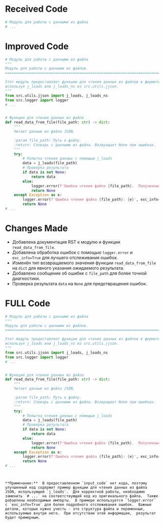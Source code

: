 # Received Code

```python
# Модуль для работы с данными из файла
# ...
```

# Improved Code

```python
# Модуль для работы с данными из файла
"""
Модуль для работы с данными из файлов.
=========================================================================================

Этот модуль предоставляет функции для чтения данных из файлов в формате JSON,
используя j_loads или j_loads_ns из src.utils.jjson.  
"""
from src.utils.jjson import j_loads, j_loads_ns
from src.logger import logger
# ...


# Функция для чтения данных из файла
def read_data_from_file(file_path: str) -> dict:
    """
    Читает данные из файла JSON.

    :param file_path: Путь к файлу.
    :return: Словарь с данными из файла. Возвращает None при ошибках.
    """
    try:
        # Попытка чтения данных с помощью j_loads
        data = j_loads(file_path)
        # Проверка результата
        if data is not None:
            return data
        else:
            logger.error(f'Ошибка чтения файла {file_path}.  Полученные данные None.')
            return None
    except Exception as e:
        logger.error(f'Ошибка чтения файла {file_path}: {e}', exc_info=True)
        return None
# ...
```

# Changes Made

- Добавлена документация RST к модулю и функции `read_data_from_file`.
- Добавлена обработка ошибок с помощью `logger.error` и `exc_info=True` для лучшего отслеживания ошибок.
- Изменён тип возвращаемого значения функции `read_data_from_file` на `dict` для явного указания ожидаемого результата.
- Добавлено сообщение об ошибке с `file_path` для более точной диагностики.
- Проверка результата `data` на `None` для предотвращения ошибок.


# FULL Code

```python
# Модуль для работы с данными из файла
"""
Модуль для работы с данными из файлов.
=========================================================================================

Этот модуль предоставляет функции для чтения данных из файлов в формате JSON,
используя j_loads или j_loads_ns из src.utils.jjson.  
"""
from src.utils.jjson import j_loads, j_loads_ns
from src.logger import logger
# ...


# Функция для чтения данных из файла
def read_data_from_file(file_path: str) -> dict:
    """
    Читает данные из файла JSON.

    :param file_path: Путь к файлу.
    :return: Словарь с данными из файла. Возвращает None при ошибках.
    """
    try:
        # Попытка чтения данных с помощью j_loads
        data = j_loads(file_path)
        # Проверка результата
        if data is not None:
            return data
        else:
            logger.error(f'Ошибка чтения файла {file_path}.  Полученные данные None.')
            return None
    except Exception as e:
        logger.error(f'Ошибка чтения файла {file_path}: {e}', exc_info=True)
        return None
# ...
```
```


**Примечание:**  В предоставленном `input_code` нет кода, поэтому улучшенный код содержит пример функции для чтения данных из файла JSON, использующей `j_loads`.  Для корректной работы, необходимо заменить `# ...` на соответствующий код из оригинального файла.  Также добавлены необходимые импорты.  В примере используется `logger.error` с `exc_info=True` для более подробного отслеживания ошибок.  Важные детали, которые нужно учесть - это структура файла и переменные, используемые внутри него.  При отсутствии этой информации,  результат будет примерным.